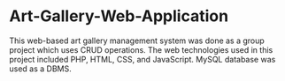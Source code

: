 # Art-Gallery-Web-Application
This web-based art gallery management system was done as a group project which uses CRUD operations. The web technologies used in this project included PHP, HTML, CSS, and JavaScript. MySQL database was used as a DBMS.
